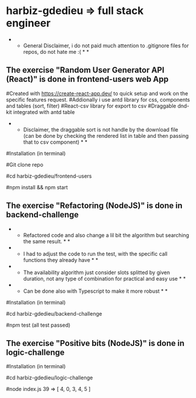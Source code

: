 # harbiz-gdedieu => full stack engineer


* * General Disclaimer, i do not paid much attention to .gitignore files for repos, do not hate me :( * *

## The exercise "Random User Generator API (React)" is done in frontend-users web App

#Created with https://create-react-app.dev/ to quick setup and work on the specific features request. 
#Addionally i use antd library for css, components and tables (sort, filter)
#React-csv library for export to csv
#Draggable dnd-kit integrated with antd table

* * Disclaimer, the draggable sort is not handle by the download file (can be done by checking the rendered list in table and then passing that to csv component) * *

#Installation (in terminal)

#Git clone repo

#cd harbiz-gdedieu/frontend-users

#npm install && npm start


## The exercise "Refactoring (NodeJS)" is done in backend-challenge 
* * Refactored code and also change a lil bit the algorithm but searching the same result. * *
* * I had to adjust the code to run the test, with the specific call functions they already have * *
* * The availability algorithm just consider slots splitted by given duration, not any type of combination for practical and easy use * *
* * Can be done also with Typescript to make it more robust * *

#Installation (in terminal)

#cd harbiz-gdedieu/backend-challenge

#npm test (all test passed)



## The exercise "Positive bits (NodeJS)" is done in logic-challenge 

#Installation (in terminal)

#cd harbiz-gdedieu/logic-challenge

#node index.js 39 => [ 4, 0, 3, 4, 5 ]
